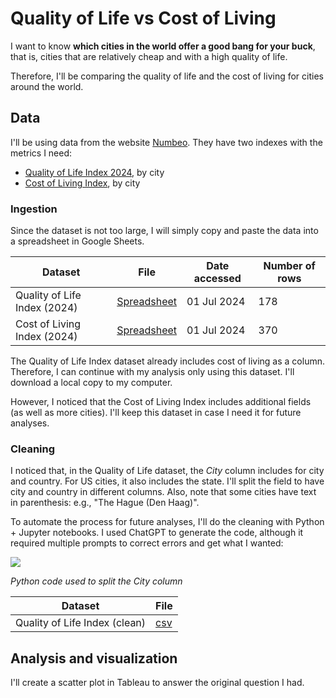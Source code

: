 # Quality of Life vs Cost of Living

I want to know **which cities in the world offer a good bang for your buck**, that is, cities that are relatively cheap and with a high quality of life. 

Therefore, I'll be comparing the quality of life and the cost of living for cities around the world. 



## Data

I'll be using data from the website [Numbeo](https://www.numbeo.com/cost-of-living/). They have two indexes with the metrics I need:

* [Quality of Life Index 2024](https://www.numbeo.com/quality-of-life/rankings.jsp), by city
* [Cost of Living Index](https://www.numbeo.com/cost-of-living/rankings.jsp), by city



###  Ingestion

Since the dataset is not too large, I will simply copy and paste the data into a spreadsheet in Google Sheets.

| Dataset                      | File                                                         | Date accessed | Number of rows |
| ---------------------------- | ------------------------------------------------------------ | ------------- | -------------- |
| Quality of Life Index (2024) | [Spreadsheet](https://docs.google.com/spreadsheets/d/1DhfMyU7d0Bxpt5o1_Z3fuSz3ThjcGFBFzS1Yi59osuY/edit?usp=sharing) | 01 Jul 2024   | 178            |
| Cost of Living Index (2024)  | [Spreadsheet](https://docs.google.com/spreadsheets/d/1DhfMyU7d0Bxpt5o1_Z3fuSz3ThjcGFBFzS1Yi59osuY/edit?usp=sharing) | 01 Jul 2024   | 370            |

The Quality of Life Index dataset already includes cost of living as a column. Therefore, I can continue with my analysis only using this dataset. I'll download a local copy to my computer.

However, I noticed that the Cost of Living Index includes additional fields (as well as more cities). I'll keep this dataset in case I need it for future analyses.



### Cleaning

I noticed that, in the Quality of Life dataset, the *City* column includes for city and country. For US cities, it also includes the state. I'll split the field to have city and country in different columns. Also, note that some cities have text in parenthesis: e.g., "The Hague (Den Haag)".

To automate the process for future analyses, I'll do the cleaning with Python + Jupyter notebooks. I used ChatGPT to generate the code, although it required multiple prompts to correct errors and get what I wanted:

![](https://raw.githubusercontent.com/FranciscoGalan/QualityOfLife_vs_Cost_Cities/master/Code_for_cleaning_snippet.JPG)

 *Python code used to split the City column*

| Dataset                       | File                                                         |
| ----------------------------- | ------------------------------------------------------------ |
| Quality of Life Index (clean) | [csv](https://raw.githubusercontent.com/FranciscoGalan/QualityOfLife_vs_Cost_Cities/master/Quality_of_Life_Index_clean.csv) |



## Analysis and visualization

I'll create a scatter plot in Tableau to answer the original question I had. 

